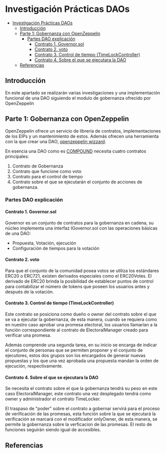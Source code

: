 # Investigación Prácticas DAOs

- [Investigación Prácticas DAOs](#investigación-prácticas-daos)
  - [Introducción](#introducción)
  - [Parte 1: Gobernanza con OpenZeppelin](#parte-1-gobernanza-con-openzeppelin)
    - [Partes DAO explicación](#partes-dao-explicación)
      - [Contrato 1. Governor.sol](#contrato-1-governorsol)
      - [Contrato 2. voto](#contrato-2-voto)
      - [Contrato 3. Control de tiempo (TimeLockController)](#contrato-3-control-de-tiempo-timelockcontroller)
      - [Contrato 4. Sobre el que se ejecutara la DAO](#contrato-4-sobre-el-que-se-ejecutara-la-dao)
  - [Referencias](#referencias)

## Introducción

En este apartado se realizarán varias investigaciones y una implementación funcional de una DAO siguiendo el modulo de gobernanza ofrecido por OpenZeppelin

## Parte 1: Gobernanza con OpenZeppelin

OpenZeppelin ofrece un servicio de librería de contratos, implementaciones de los EIPs y un mantenimiento de estos. Además ofrecen una herramienta con la que crear una DAO, [openzeppelin wizzard](https://docs.openzeppelin.com/contracts/4.x/wizard).

En esencia una DAO como es [COMPOUND](https://compound.finance/) necesita cuatro contratos principales:

1. Contrato de Gobernanza
2. Contrato que funcione como voto
3. Contrato para el control de tiempo
4. Contrato sobre el que se ejecutarán el conjunto de acciones de gobernanza.

### Partes DAO explicación

#### Contrato 1. Governor.sol

Governor es un conjunto de contratos para la gobernanza en cadena, su núcleo implementa una interfaz IGovernor.sol con las operaciones básicas de una DAO:

- Propuesta, Votación, ejecución
- Configuración de tiempos para la votación

#### Contrato 2. voto

Para que el conjunto de la comunidad posea votos se utiliza los estándares ERC20 o ERC721, existen derivados especiales como el ERC20Votes. El derivado de ERC20 brinda la posibilidad de establecer puntos de control para contabilizar el número de tokens que poseen los usuarios antes y después de la votación.

#### Contrato 3. Control de tiempo (TimeLockController)

Este contrato se posiciona como dueño o owner del contrato sobre el que se va a ejecutar la gobernanza, de esta manera, cuando se requiera como en nuestro caso aprobar una promesa electoral, los usuarios llamarían a la función correspondiente al contrato de ElectoralManager creado para verificar una promesa.

Además comprende una segunda tarea, en su inicio se encarga de indicar el conjunto de personas que se permiten proponer y el conjunto de ejecutores, estos dos grupos son los encargados de generar nuevas propuestas y los que una vez aprobada una propuesta mandan la orden de ejecución, respectivamente.

#### Contrato 4. Sobre el que se ejecutara la DAO

Se necesita el contrato sobre el que la gobernanza tendrá su peso en este caso ElectoralManager, este contrato una vez desplegado tendrá como owner y administrador el contrato TimeLocker.

El traspaso de "poder" sobre el contrato a gobernar servirá para el proceso de verificación de las promesas, esta función sobre la que se ejecutará la verificación se marcará con el modificador onlyOwner, de esta manera, se permite la gobernanza sobre la verficacion de las promesas. El resto de funciones seguirán siendo igual de accesibles.

## Referencias

